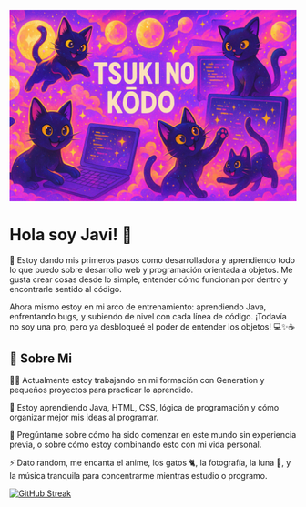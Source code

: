 ![Tsuki no Kōdo Banner](https://github.com/jpizarroc99/jpizarroc99/blob/main/tsuki_no_kodo.png)

# Hola soy Javi! 👋
🌱 Estoy dando mis primeros pasos como desarrolladora y aprendiendo todo lo que puedo sobre desarrollo web y programación orientada a objetos. Me gusta crear cosas desde lo simple, entender cómo funcionan por dentro y encontrarle sentido al código.

Ahora mismo estoy en mi arco de entrenamiento: aprendiendo Java, enfrentando bugs, y subiendo de nivel con cada línea de código. ¡Todavía no soy una pro, pero ya desbloqueé el poder de entender los objetos! 💻✨☕

## 🚀 Sobre Mi
👩‍💻 Actualmente estoy trabajando en
mi formación con Generation y pequeños proyectos para practicar lo aprendido.

🧠 Estoy aprendiendo
Java, HTML, CSS, lógica de programación y cómo organizar mejor mis ideas al programar.

💬 Pregúntame sobre
cómo ha sido comenzar en este mundo sin experiencia previa, o sobre cómo estoy combinando esto con mi vida personal.

⚡️ Dato random,
me encanta el anime, los gatos 🐈, la fotografía, la luna 🌙, y la música tranquila para concentrarme mientras estudio o programo.

[![GitHub Streak](https://github-readme-streak-stats.herokuapp.com?user=JPIZARROC99%F0%9F%8C%99%F0%9F%92%BB%F0%9F%90%88&theme=buefy-dark&locale=es)](https://git.io/streak-stats)
